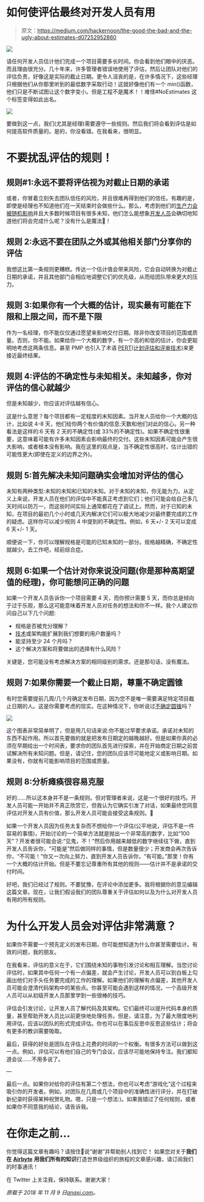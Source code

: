 # 如何使评估最终对开发人员有用

> 原文：<https://medium.com/hackernoon/the-good-the-bad-and-the-ugly-about-estimates-d07252952860>

![](img/1f07ccd86e65c29cb425714ccbcd7f16.png)

请任何开发人员估计他们完成一个项目需要多长时间。你会看到他们眼中的厌恶。而且理由很充分。几十年来，许多管理者错误地使用了评估，然后让团队对他们的评估负责，好像这是实际的截止日期。更令人沮丧的是，在许多情况下，这些经理只根据他们从你那里听到的最低数字采取行动！这就好像他们有一个 min()函数，他们只是不断试图让这个数字变小。但是工程不是魔术！！难怪#NoEstimates 这个标签变得如此出名。

![](img/061ba1344ba3ece541202123e89720fa.png)

要做到这一点，我们(尤其是经理)需要遵守一些规则。然后我们将会看到评估是如何提高软件质量的。是的，你没看错。在我看来，很明显。

# 不要扰乱评估的规则！

## 规则#1:永远不要将评估视为对截止日期的承诺

或者，你冒着立刻失去团队信任的风险，并且很难再得到他们的信任。有趣的是，即使是经理也不知道他们在一天结束时会做些什么。那么，考虑到他们的[生产力会被随机影响](https://anaxi.com/blog/2018/10/15/top-12-things-that-destroy-developer-productivity/)并且大多数时候项目有很多未知，他们怎么能想象[开发人员](https://hackernoon.com/tagged/developers)会确切地知道他们将会完成什么呢？没有什么是魔法🤬！

## 规则 2:永远不要在团队之外或其他相关部门分享你的评估

我想这比第一条规则更糟糕。传达一个估计值会带来风险，它会自动转换为对截止日期的承诺，并且其他部门会相应地调整它们的优先级，从而给团队带来更大的压力。

## 规则 3:如果你有一个大概的估计，现实最有可能在下限和上限之间，而不是下限

作为一名经理，你不能仅仅通过愿望来影响交付日期。除非你改变项目的范围或质量。否则，你不能。如果给你一个大概的数字，有一个高的和低的估计，你会更聪明地考虑这两条信息。甚至 PMP 也引入了术语 [PERT(计划评估和评审技术)](https://www.linkedin.com/pulse/what-pert-how-can-we-use-dave-fourie-pmp-prince2-/)来更接近最终结果。

## 规则 4:评估的不确定性与未知相关。未知越多，你对评估的信心就越少

但是未知越少，你应该对评估越有信心。

这是什么意思？每个项目都有一定程度的未知因素。当开发人员给你一个大概的估计，比如说 4-8 天，他们给你两个有价值的信息:天数和他们对此的信心。另一种看法是这样的:6 天有 2 天的不确定性(或 33%的不确定性)。如果不确定性很重要，这意味着可能有许多未知因素会影响最终的交付。这些未知因素可能会产生很大影响，或者根本没有影响。我在这里的观点是，当不确定性很高时，估计出错的可能性更大(即使在定义的边界之外)。

## 规则 5:首先解决未知问题确实会增加对评估的信心

未知有两种类型:未知的未知和已知的未知。对于未知的未知，你无能为力。从定义上来说，开发人员在他们的评估中不能真正考虑到它们；他们可能会给自己多几天时间以防万一，而这些时间实际上通常都花在了调试上。然而，对于已知的未知，在项目的最初几个小时或几天内解决它们可以极大地减少对最终要完成的工作的疑虑。这样你可以减少规则 4 中提到的不确定性。例如，6 天+/- 2 天可以变成 6 天+/- 1 天。

顺便说一下，你可以理解规格是可能的已知未知的一部分。规格越精确，不确定性就越少。去工作吧，经前综合症。

## 规则 6:如果一个估计对你来说没问题(你是那种高期望值的经理)，你可能想问正确的问题

如果一个开发人员告诉你一个项目需要 4 天，而你预计需要 5 天，而你总是倾向于过于乐观，那么这可能意味着开发人员对任务的想法和你不一样。我个人建议你问自己以下几个问题:

*   规格是否被充分理解？
*   [技术](https://hackernoon.com/tagged/technology)或架构能扩展到我们想要的用户数量吗？
*   能坚持至少 24 个月吗？
*   这个解决方案和将要做出的选择有什么风险？

关键是，您可能没有考虑解决方案的相同级别的需求。还是那句话，没有魔法。

## 规则 7:如果你需要一个截止日期，尊重不确定圆锥

有时您需要提前几周/几个月确定发布日期，因为您不是唯一需要满足特定项目截止日期的人。这是你需要考虑的现实。在这种情况下，你听说过[不确定圆锥](https://whatis.techtarget.com/definition/cone-of-uncertainty)吗？

![](img/d48ff8776355916d191a0f9bbc6868db.png)

这个图表非常简单明了，但是用几句话来说:你不能过早要求承诺。承诺对未知的东西不起作用。所以首先要做的就是把发布日期定的越晚越好。但是如果你真的必须在早期给出一个时间表，要求你的团队首先进行探索，并在开始商定日期之前尝试解决所有未知问题。但是，请记住，您的团队应该尽可能地定义或影响日期。如果没有，你就有可能影响项目的范围或质量。

## 规则 8:分析瘫痪很容易克服

好的……所以这本身并不是一条规则。但对管理者来说，这是一个很好的技巧。开发人员可能一开始并不真正欣赏它，但我认为它确实引发了对话，如果最终您同意评估对开发人员有价值，那么开发人员可能会接受这条规则。🤞

如果一个开发人员因为任务太复杂而不想给你一个评估(公平地说，评估不是一件容易的事情)，开始讨论的一个简单方法就是抛出一个非常高的数字，比如“100 天”？开发者很可能会说:“见鬼，不！”然后你用越来越低的数字继续往下做，直到开发人员告诉你，“可能是”然后做同样的事情，但是数量很少；开发商会再次告诉你，“不可能！”你又一次向上努力，直到开发人员告诉你，“有可能。”那里！你有一个大概的估计开始。但是不要忘记尊重所有其他的规则——估计并不是承诺的交付时间。

好吧，我们已经过了规则。不要犹豫，在评论中添加更多。我将根据你的意见编辑这篇文章。现在，让我们假设我们的团队尊重关于评估如何以及为什么对开发人员有用的所有规则。

# 为什么开发人员会对评估非常满意？

如果你不需要一个预先定义的发布日期，你可能想知道为什么你甚至需要估计。有效的问题，我的朋友。

在我看来，评估的意义在于，它们围绕未知的事物引发讨论和相互理解。当您讨论评估时，如果其中任何一个有一点偏差，就会产生讨论，开发人员可以到白板上勾画出他们对手头任务要完成的工作的理解。如果他们的理解有点偏差，其他开发人员可能会澄清代码架构中的某些点。你甚至可能会遇到这样的情况，一个高级开发人员可以从初级开发人员那里学到一些很棒的技巧。

评估会引发讨论，让开发人员了解代码及其架构。它们最终可以提升代码本身的质量，甚至帮助开发人员比以前更快地处理任务。但是，请注意，为了最大限度地利用评估，应该以团队的形式完成评估。你也可以在事后反思中反思这些估计；将会有更多的教训需要吸取。

最后，获得的好处是团队在评估上花费的时间的一个权衡。有很多方法可以做到这一点。例如，评估可以有他们自己的专门会议，应该尽可能地保持专注。我们都知道会议……不用多说了。

—

最后一点。如果你对给你的评估有第二个想法，你也可以考虑“游戏化”这个过程来吸引你的开发者。例如，对团队在几周或几个项目中的准确性进行评分，并在打破新纪录时获得某种祝贺礼物。嗯，只是一个想法:)。如果我错过了任何规则，或者如果你不同意我的结论，请告诉我。

# 在你走之前…

你觉得这篇文章有趣吗？请按住👏说“谢谢”并帮助别人找到它！
如果您对关于**我们在** [**Airbyte**](http://airbyte.io) **用我们所有的知识**打造世界级组织的旅程的文章感兴趣，请订阅我们的时事通讯！

在 Twitter 上关注我，保持联系。谢谢大家！

*原载于 2018 年 11 月 9 日*[*anaxi.com*](https://anaxi.com/blog/2018/11/09/how-to-make-estimates-useful-finally-to-developers/)*。*